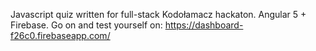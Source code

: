 Javascript quiz written for full-stack Kodołamacz hackaton. Angular 5 + Firebase.
Go on and test yourself on:
https://dashboard-f26c0.firebaseapp.com/
